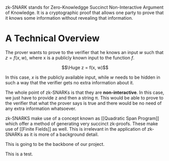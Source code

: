 zk-SNARK stands for Zero-Knowledgge Succinct Non-Interactive Argument of Knowledge. It is a cryptographic proof that allows one party to prove that it knows some information without revealing that information.
# A Technical Overview
The prover wants to prove to the verifier that he knows an input $w$ such that $z = f(x, w)$, where x is a publicly known input to the function $f$.

$$\Huge z = f(x, w)$$

In this case, $x$ is the publicly available input, while $w$ needs to be hidden in such a way that the verifier gets no extra information about it. 

The whole point of zk-SNARKs is that they are **non-interactive**. In this case, we just have to provide z and then a string π. This would be able to prove to the verifier that what the prover says is true and there would be no need of any extra information whatsoever.

zk-SNARKS make use of a concept known as [[Quadratic Span Program]] which offer a method of generating very succinct zk-proofs. These make use of [[Finite Fields]] as well. This is irrelevant in the application of zk-SNARKs as it is more of a background detail.

This is going to be the backbone of our project.

This is a test.